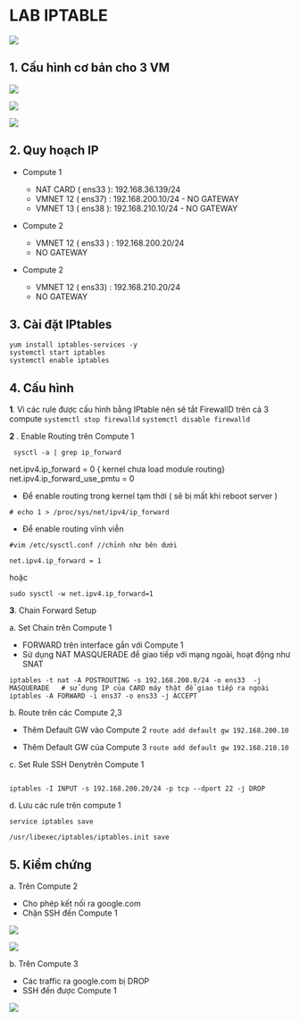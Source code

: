 # LAB IPTABLE

![](https://image.ibb.co/bVs9Oe/iptables.png)


## 1. Cấu hình cơ bản cho 3 VM
![](https://image.ibb.co/hVctGz/compute_1.png)

![](https://image.ibb.co/jQO8Gz/compute_2.png)

![](https://image.ibb.co/c8W9pK/compute_4.png)


## 2. Quy hoạch IP 

- Compute 1 
	- NAT CARD ( ens33 ): 192.168.36.139/24
	- VMNET 12 ( ens37)  : 192.168.200.10/24	- NO GATEWAY
	- VMNET 13 ( ens38 ): 192.168.210.10/24 - NO GATEWAY

- Compute 2
	- VMNET 12 ( ens33  ) : 192.168.200.20/24
	- NO GATEWAY

- Compute 2
	- VMNET 12 ( ens33)  : 192.168.210.20/24
	- NO GATEWAY


## 3. Cài đặt IPtables

```
yum install iptables-services -y 
systemctl start iptables
systemctl enable iptables
```

## 4. Cấu hình

**1**.  Vì các rule được cấu hình bằng IPtable nên sẽ tắt FirewallD trên cả 3 compute 
`systemctl stop firewalld`
`systemctl disable firewalld`

**2** . Enable Routing trên Compute 1

```
 sysctl -a | grep ip_forward
```

net.ipv4.ip_forward = 0 { kernel chưa load module routing}  
net.ipv4.ip_forward_use_pmtu = 0

+ Để enable routing trong kernel tạm thời ( sẽ bị mất khi reboot server )

```
# echo 1 > /proc/sys/net/ipv4/ip_forward

```
+ Để enable routing vĩnh viễn

```
#vim /etc/sysctl.conf //chỉnh như bên dưới 

net.ipv4.ip_forward = 1
```
hoặc

```
sudo sysctl -w net.ipv4.ip_forward=1
```


**3**. Chain Forward Setup

a. Set Chain trên Compute 1

- FORWARD trên interface gắn với Compute 1
- Sử dụng NAT MASQUERADE để giao tiếp với mạng ngoài, hoạt động như SNAT
```
iptables -t nat -A POSTROUTING -s 192.168.200.0/24 -o ens33  -j MASQUERADE	 # sử dụng IP của CARD máy thật để giao tiếp ra ngoài
iptables -A FORWARD -i ens37 -o ens33 -j ACCEPT

```
 
b. Route trên các Compute 2,3

 - Thêm Default GW vào Compute 2
 `route add default gw 192.168.200.10` 

- Thêm Default GW của Compute 3
`route add default gw 192.168.210.10`

c. Set Rule SSH Denytrên Compute 1

```

iptables -I INPUT -s 192.168.200.20/24 -p tcp --dport 22 -j DROP

```

d. Lưu các rule trên  compute 1

`service iptables save`


`/usr/libexec/iptables/iptables.init save`

## 5. Kiểm chứng


a. Trên Compute 2

- Cho phép kết nối ra google.com
- Chặn SSH đến Compute 1

![](https://image.ibb.co/hGw1pK/compute_2_1.png)

![](https://image.ibb.co/bGNP9K/compute_1_2.png)

b. Trên Compute 3

- Các traffic ra google.com bị DROP
-  SSH đến được Compute 1


![](https://image.ibb.co/igjzbz/compute_3.png)



